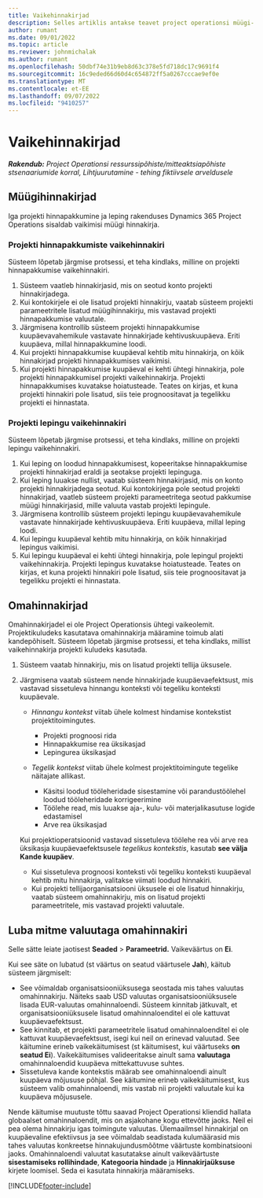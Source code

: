 ```yaml
---
title: Vaikehinnakirjad
description: Selles artiklis antakse teavet project operationsi müügi- ja omahinna vaikehinnaloendite kohta.
author: rumant
ms.date: 09/01/2022
ms.topic: article
ms.reviewer: johnmichalak
ms.author: rumant
ms.openlocfilehash: 50dbf74e31b9eb8d63c378e5fd718dc17c9691f4
ms.sourcegitcommit: 16c9eded66d60d4c654872ff5a0267cccae9ef0e
ms.translationtype: MT
ms.contentlocale: et-EE
ms.lasthandoff: 09/07/2022
ms.locfileid: "9410257"
---
```

# <a name="default-price-lists"></a>Vaikehinnakirjad

_**Rakendub:** Project Operationsi ressurssipõhiste/mitteaktsiapõhiste stsenaariumide korral,  Lihtjuurutamine - tehing fiktiivsele arveldusele_

## <a name="sales-price-lists"></a>Müügihinnakirjad

Iga projekti hinnapakkumine ja leping rakenduses Dynamics 365 Project Operations sisaldab vaikimisi müügi hinnakirja. 

### <a name="price-list-default-on-project-quotes"></a>Projekti hinnapakkumiste vaikehinnakiri
Süsteem lõpetab järgmise protsessi, et teha kindlaks, milline on projekti hinnapakkumise vaikehinnakiri.

1. Süsteem vaatleb hinnakirjasid, mis on seotud konto projekti hinnakirjadega. 
1. Kui kontokirjele ei ole lisatud projekti hinnakirju, vaatab süsteem projekti parameetritele lisatud müügihinnakirju, mis vastavad projekti hinnapakkumise valuutale.
1. Järgmisena kontrollib süsteem projekti hinnapakkumise kuupäevavahemikule vastavate hinnakirjade kehtivuskuupäeva. Eriti kuupäeva, millal hinnapakkumine loodi.
1. Kui projekti hinnapakkumise kuupäeval kehtib mitu hinnakirja, on kõik hinnakirjad projekti hinnapakkumises vaikimisi.
1. Kui projekti hinnapakkumise kuupäeval ei kehti ühtegi hinnakirja, pole projekti hinnapakkumisel projekti vaikehinnakirja. Projekti hinnapakkumises kuvatakse hoiatusteade. Teates on kirjas, et kuna projekti hinnakiri pole lisatud, siis teie prognoositavat ja tegelikku projekti ei hinnastata.

### <a name="price-list-default-on-project-contracts"></a>Projekti lepingu vaikehinnakiri 
Süsteem lõpetab järgmise protsessi, et teha kindlaks, milline on projekti lepingu vaikehinnakiri.

1. Kui leping on loodud hinnapakkumisest, kopeeritakse hinnapakkumise projekti hinnakirjad eraldi ja seotakse projekti lepinguga.
1. Kui leping luuakse nullist, vaatab süsteem hinnakirjasid, mis on konto projekti hinnakirjadega seotud. Kui kontokirjega pole seotud projekti hinnakirjad, vaatleb süsteem projekti parameetritega seotud pakkumise müügi hinnakirjasid, mille valuuta vastab projekti lepingule.
1. Järgmisena kontrollib süsteem projekti lepingu kuupäevavahemikule vastavate hinnakirjade kehtivuskuupäeva. Eriti kuupäeva, millal leping loodi.
1. Kui lepingu kuupäeval kehtib mitu hinnakirja, on kõik hinnakirjad lepingus vaikimisi.
1. Kui lepingu kuupäeval ei kehti ühtegi hinnakirja, pole lepingul projekti vaikehinnakirja. Projekti lepingus kuvatakse hoiatusteade. Teates on kirjas, et kuna projekti hinnakiri pole lisatud, siis teie prognoositavat ja tegelikku projekti ei hinnastata.

## <a name="cost-price-lists"></a>Omahinnakirjad

Omahinnakirjadel ei ole Project Operationsis ühtegi vaikeolemit. Projektikuludeks kasutatava omahinnakirja määramine toimub alati kandepõhiselt. Süsteem lõpetab järgmise protsessi, et teha kindlaks, millist vaikehinnakirja projekti kuludeks kasutada.

1. Süsteem vaatab hinnakirju, mis on lisatud projekti tellija üksusele.
1. Järgmisena vaatab süsteem nende hinnakirjade kuupäevaefektsust, mis vastavad sissetuleva hinnangu konteksti või tegeliku konteksti kuupäevale.

    - *Hinnangu kontekst* viitab ühele kolmest hindamise kontekstist projektitoimingutes.

        - Projekti prognoosi rida
        - Hinnapakkumise rea üksikasjad
        - Lepingurea üksikasjad

    - *Tegelik kontekst* viitab ühele kolmest projektitoimingute tegelike näitajate allikast.

       - Käsitsi loodud tööleheridade sisestamine või parandustöölehel loodud tööleheridade korrigeerimine
       - Töölehe read, mis luuakse aja-, kulu- või materjalikasutuse logide edastamisel
       - Arve rea üksikasjad

    Kui projektioperatsioonid vastavad sissetuleva töölehe rea või arve rea üksikasja kuupäevaefektsusele *tegelikus kontekstis*, kasutab **see välja Kande kuupäev**.

    - Kui sissetuleva prognoosi konteksti või tegeliku konteksti kuupäeval kehtib mitu hinnakirja, valitakse viimati loodud hinnakiri.
    - Kui projekti tellijaorganisatsiooni üksusele ei ole lisatud hinnakirju, vaatab süsteem omahinnakirju, mis on lisatud projekti parameetritele, mis vastavad projekti valuutale.

## <a name="enable-multi-currency-cost-price-list"></a>Luba mitme valuutaga omahinnakiri

Selle sätte leiate jaotisest **Seaded** \> **Parameetrid.** Vaikeväärtus on **Ei**.

Kui see säte on lubatud (st väärtus on seatud väärtusele **Jah**), käitub süsteem järgmiselt:

- See võimaldab organisatsiooniüksusega seostada mis tahes valuutas omahinnakirju. Näiteks saab USD valuutas organisatsiooniüksusele lisada EUR-valuutas omahinnaloendi. Süsteem kinnitab jätkuvalt, et organisatsiooniüksusele lisatud omahinnaloenditel ei ole kattuvat kuupäevaefektsust.
- See kinnitab, et projekti parameetritele lisatud omahinnaloenditel ei ole kattuvat kuupäevaefektsust, isegi kui neil on erinevad valuutad. See käitumine erineb vaikekäitumisest (st käitumisest, kui väärtuseks **on seatud Ei**). Vaikekäitumises valideeritakse ainult sama **valuutaga** omahinnaloendid kuupäeva mittekattuvuse suhtes.
- Sissetuleva kande kontekstis määrab see omahinnaloendi ainult kuupäeva mõjususe põhjal. See käitumine erineb vaikekäitumisest, kus süsteem valib omahinnaloendi, mis vastab nii projekti valuutale kui ka kuupäeva mõjususele.

Nende käitumise muutuste tõttu saavad Project Operationsi kliendid hallata globaalset omahinnaloendit, mis on asjakohane kogu ettevõtte jaoks. Neil ei pea olema hinnakirju igas toimingute valuutas. Ülemaailmsel hinnakirjal on kuupäevaline efektiivsus ja see võimaldab seadistada kulumäärasid mis tahes valuutas konkreetse hinnakujundusmõõtme väärtuste kombinatsiooni jaoks. Omahinnaloendi valuutat kasutatakse ainult vaikeväärtuste **sisestamiseks rollihindade**, **Kategooria hindade** ja **Hinnakirjaüksuse** kirjete loomisel. Seda ei kasutata hinnakirja määramiseks.

[!INCLUDE[footer-include](../includes/footer-banner.md)]
